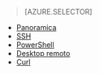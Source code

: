 ﻿> [AZURE.SELECTOR]
- [Panoramica](/documentation/articles/hdinsight-use-mapreduce/)
- [SSH](/documentation/articles/hdinsight-hadoop-use-mapreduce-ssh/)
- [PowerShell](/documentation/articles/hdinsight-hadoop-use-mapreduce-powershell/)
- [Desktop remoto](/documentation/articles/hdinsight-hadoop-use-mapreduce-remote-desktop/)
- [Curl](/documentation/articles/hdinsight-hadoop-use-mapreduce-curl/)
<!--HONumber=47-->
